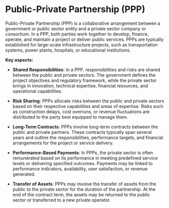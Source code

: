 # Public-Private Partnership (PPP)

Public-Private Partnership (PPP) is a collaborative arrangement between a government or public sector entity and a private sector company or consortium. In a PPP, both parties work together to develop, finance, operate, and maintain a project or deliver public services. PPPs are typically established for large-scale infrastructure projects, such as transportation systems, power plants, hospitals, or educational institutions.

**Key aspects:**

* **Shared Responsibilities**: In a PPP, responsibilities and risks are shared between the public and private sectors. The government defines the project objectives and regulatory framework, while the private sector brings in innovation, technical expertise, financial resources, and operational capabilities.

* **Risk Sharing**: PPPs allocate risks between the public and private sectors based on their respective capabilities and areas of expertise. Risks such as construction delays, cost overruns, or revenue fluctuations are distributed to the party best equipped to manage them.

* **Long-Term Contracts**: PPPs involve long-term contracts between the public and private partners. These contracts typically span several years and outline the responsibilities, performance targets, and financial arrangements for the project or service delivery.

* **Performance-Based Payments**: In PPPs, the private sector is often remunerated based on its performance in meeting predefined service levels or delivering specified outcomes. Payments may be linked to performance indicators, availability, user satisfaction, or revenue generated.

* **Transfer of Assets**: PPPs may involve the transfer of assets from the public to the private sector for the duration of the partnership. At the end of the contract term, the assets may be returned to the public sector or transferred to a new private operator.
